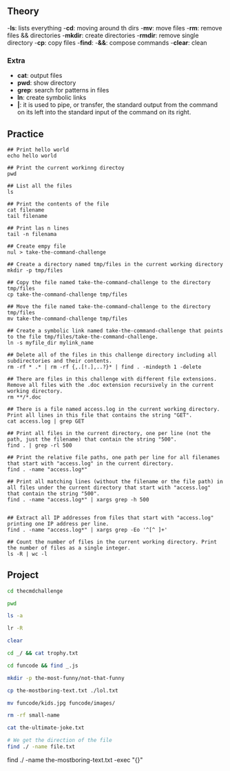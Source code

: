 ## Theory

-**ls**: lists everything -**cd**: moving around th dirs -**mv**: move files -**rm**: remove files && directories -**mkdir**: create directories -**rmdir**: remove single directory -**cp**: copy files -**find**: -**&&**: compose commands -**clear**: clean

### Extra

- **cat**: output files
- **pwd**: show directory
- **grep**: search for patterns in files
- **ln**: create symbolic links
- **|**: it is used to pipe, or transfer, the standard output from the command on its left into the standard input of the command on its right.

## Practice

```shell
## Print hello world
echo hello world

## Print the current workinng directoy
pwd

## List all the files
ls

## Print the contents of the file
cat filename
tail filename

## Print las n lines
tail -n filenama

## Create empy file
nul > take-the-command-challenge

## Create a directory named tmp/files in the current working directory
mkdir -p tmp/files

## Copy the file named take-the-command-challenge to the directory tmp/files
cp take-the-command-challenge tmp/files

## Move the file named take-the-command-challenge to the directory tmp/files
mv take-the-command-challenge tmp/files

## Create a symbolic link named take-the-command-challenge that points to the file tmp/files/take-the-command-challenge.
ln -s myfile_dir mylink_name

## Delete all of the files in this challenge directory including all subdirectories and their contents.
rm -rf * .* | rm -rf {,.[!.],..?}* | find . -mindepth 1 -delete

## There are files in this challenge with different file extensions. Remove all files with the .doc extension recursively in the current working directory.
rm **/*.doc

## There is a file named access.log in the current working directory. Print all lines in this file that contains the string "GET".
cat access.log | grep GET

## Print all files in the current directory, one per line (not the path, just the filename) that contain the string "500".
find . | grep -rl 500

## Print the relative file paths, one path per line for all filenames that start with "access.log" in the current directory.
find . -name "access.log*"

## Print all matching lines (without the filename or the file path) in all files under the current directory that start with "access.log" that contain the string "500".
find . -name "access.log*" | xargs grep -h 500


## Extract all IP addresses from files that start with "access.log" printing one IP address per line.
find . -name "access.log*" | xargs grep -Eo '^[^ ]+'

## Count the number of files in the current working directory. Print the number of files as a single integer.
ls -R | wc -l

```

## Project

```bash
cd thecmdchallenge

pwd

ls -a

lr -R

clear

cd _/ && cat trophy.txt

cd funcode && find _.js

mkdir -p the-most-funny/not-that-funny

cp the-mostboring-text.txt ./lol.txt

mv funcode/kids.jpg funcode/images/

rm -rf small-name

cat the-ultimate-joke.txt

# We get the direction of the file
find ./ -name file.txt
```

find ./ -name the-mostboring-text.txt -exec "{}"
